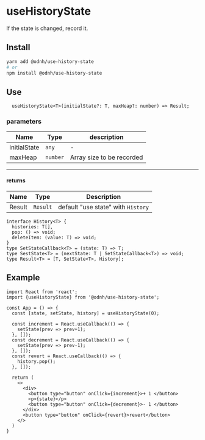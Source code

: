 # useHistoryState

If the state is changed, record it.

## Install 
```bash
yarn add @odnh/use-history-state
# or 
npm install @odnh/use-history-state
```

## Use
```tsx
  useHistoryState<T>(initialState?: T, maxHeap?: number) => Result;
```

### parameters 
|Name|Type|description|
|-----|-------|--------------|
|initialState|`any`|-|
|maxHeap|`number`|Array size to be recorded|

---
#### returns
|Name|Type|Description|
|-----|-------|--------------|
|Result|`Result`|default "use state" with `History`|


```tsx
interface History<T> {
  histories: T[],
  pop: () => void;
  deleteItem: (value: T) => void;
}
type SetStateCallback<T> = (state: T) => T;
type SestState<T> = (nextState: T | SetStateCallback<T>) => void;
type Result<T> = [T, SetState<T>, History];
```


## Example
```tsx
import React from 'react';
import {useHistoryState} from '@odnh/use-history-state';

const App = () => {
  const [state, setState, history] = useHistoryState(0);
  
  const increment = React.useCallback(() => {
    setState(prev => prev+1);
  }, []);
  const decrement = React.useCallback(() => {
    setState(prev => prev-1);
  }, []);
  const revert = React.useCallback(() => {
    history.pop();
  }, []);

  return (
    <>
      <div>
        <button type="button" onClick={increment}>+ 1 </button>
        <p>{state}</p>
        <button type="button" onClick={decrement}>- 1 </button>
      </div>
      <button type="button" onClick={revert}>revert</button>
    </>
  )
}
```